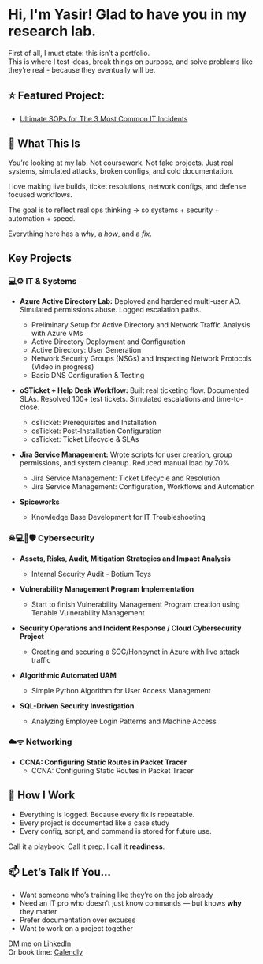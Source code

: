 # Hi, I'm Yasir! Glad to have you in my research lab.

First of all, I must state: this isn’t a portfolio.  
This is where I test ideas, break things on purpose, and solve problems like they’re real - because they eventually will be.

## ⭐ Featured Project:
- [Ultimate SOPs for The 3 Most Common IT Incidents](https://github.com/yasir-ai/SuperSOPs/tree/main#stakeholder-communication-templates)

## 🔬 What This Is

You’re looking at my lab. Not coursework. Not fake projects. Just real systems, simulated attacks, broken configs, and cold documentation.

I love making live builds, ticket resolutions, network configs, and defense focused workflows.

The goal is to reflect real ops thinking -> so systems + security + automation + speed.

Everything here has a *why*, a *how*, and a *fix*.



## Key Projects
  ### 💻⚙️ IT & Systems
  
  - **Azure Active Directory Lab:**  Deployed and hardened multi-user AD. Simulated permissions abuse. Logged escalation paths.
    - Preliminary Setup for Active Directory and Network Traffic Analysis with Azure VMs
    - Active Directory Deployment and Configuration
    - Active Directory: User Generation
    - Network Security Groups (NSGs) and Inspecting Network Protocols (Video in progress)
    - Basic DNS Configuration & Testing
      
- **oSTicket + Help Desk Workflow:** Built real ticketing flow. Documented SLAs. Resolved 100+ test tickets. Simulated escalations and time-to-close.
  - osTicket: Prerequisites and Installation
  - osTicket: Post-Installation Configuration
  - osTicket: Ticket Lifecycle & SLAs
    
- **Jira Service Management:** Wrote scripts for user creation, group permissions, and system cleanup. Reduced manual load by 70%.
  - Jira Service Management: Ticket Lifecycle and Resolution
  - Jira Service Management: Configuration, Workflows and Automation
 
- **Spiceworks**
  - Knowledge Base Development for IT Troubleshooting

### ☠💻🔑🛡 Cybersecurity

- **Assets, Risks, Audit, Mitigation Strategies and Impact Analysis**
  - Internal Security Audit - Botium Toys
    
- **Vulnerability Management Program Implementation**
  - Start to finish Vulnerability Management Program creation using Tenable Vulnerability Management
    
- **Security Operations and Incident Response / Cloud Cybersecurity Project**
  - Creating and securing a SOC/Honeynet in Azure with live attack traffic
 
- **Algorithmic Automated UAM**
  - Simple Python Algorithm for User Access Management
  
- **SQL-Driven Security Investigation**
  - Analyzing Employee Login Patterns and Machine Access

### ☁️ᯤ Networking

- **CCNA: Configuring Static Routes in Packet Tracer**
  - CCNA: Configuring Static Routes in Packet Tracer


## 📓 How I Work

- Everything is logged. Because every fix is repeatable.
- Every project is documented like a case study
- Every config, script, and command is stored for future use.

Call it a playbook. Call it prep. I call it **readiness**.



## 📫 Let’s Talk If You...

- Want someone who’s training like they’re on the job already
- Need an IT pro who doesn’t just know commands — but knows **why** they matter
- Prefer documentation over excuses
- Want to work on a project together

DM me on [LinkedIn](https://your-linkedin-url)  
Or book time: [Calendly](https://your-calendly-link)
